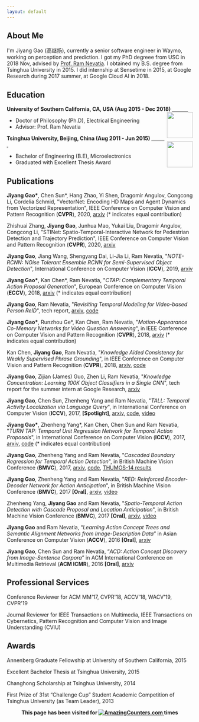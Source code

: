 ```yaml
---
layout: default
---
```

## About Me
I'm Jiyang Gao (高继扬), currently a senior software engineer in Waymo, working on perception and prediction. I got my PhD degreee from USC in 2018 Nov, advised by [Prof. Ram Nevatia](http://iris.usc.edu/people/nevatia/). I obtained my B.S. degree from Tsinghua University in 2015. I did internship at Sensetime in 2015, at Google Research during 2017 summer, at Google Cloud AI in 2018. 

## Education
<div align="left">
        <strong> University of Southern California, CA, USA (Aug 2015 - Dec 2018) </strong>
          <a href="https://www.usc.edu/" target="_blank" rel="external">
            <img border="0" src="usc_logo.jpg" align="right" width="70" height="70">
          </a> 
        <ul>
        <li>
          Doctor of Philosophy (Ph.D), Electrical Engineering</li>
        <li>
          Advisor: Prof. Ram Nevatia</li>
      </ul>      
      </div>

<div align="left">
        <strong> Tsinghua University, Beijing, China (Aug 2011 - Jun 2015) </strong>
          <a href="http://www.tsinghua.edu.cn/publish/newthuen/" target="_blank" rel="external">
            <img border="0" src="Tsinghua_Logo.png" align="right" width="70" height="70">
          </a> 
        <ul>
        <li>
          Bachelor of Engineering (B.E), Microelectronics</li>
        <li>
          Graduated with Excellent Thesis Award</li>
      </ul>      
      </div>
      
## Publications
**Jiyang Gao\***, Chen Sun\*, Hang Zhao, Yi Shen, Dragomir Angulov, Congcong Li, Cordelia Schmid, "VectorNet: Encoding HD Maps and Agent Dynamics from Vectorized Representation", IEEE Conference on Computer Vision and Pattern Recognition (**CVPR**), 2020, [arxiv](https://arxiv.org/pdf/2005.04259.pdf) (\* indicates equal contribution)

Zhishuai Zhang, **Jiyang Gao**, Junhua Mao, Yukai Liu, Dragomir Angulov, Congcong Li, "STINet: Spatio-Temporal-Interactive Network for Pedestrian Detection and Trajectory Prediction", IEEE Conference on Computer Vision and Pattern Recognition (**CVPR**), 2020, [arxiv](https://arxiv.org/pdf/2005.04255.pdf)

**Jiyang Gao**, Jiang Wang, Shengyang Dai, Li-Jia Li, Ram Nevatia, "_NOTE-RCNN: NOise Tolerant Ensemble RCNN for Semi-Supervised Object Detection_", International Conference on Computer Vision (**ICCV**), 2019, [arxiv](https://arxiv.org/pdf/1812.00124.pdf)

**Jiyang Gao\***, Kan Chen\*, Ram Nevatia, "_CTAP: Complementary Temporal Action Proposal Generation_", European Conference on Computer Vision (**ECCV**), 2018, [arxiv](https://arxiv.org/pdf/1807.04821.pdf) (\* indicates equal contribution)

**Jiyang Gao**, Ram Nevatia, "_Revisiting Temporal Modeling for Video-based Person ReID_", tech report, [arxiv](https://arxiv.org/pdf/1805.02104.pdf), [code](https://github.com/jiyanggao/Video-Person-ReID)

**Jiyang Gao\***, Runzhou Ge\*, Kan Chen, Ram Nevatia, "_Motion-Appearance Co-Memory Networks for Video Question Answering_", in IEEE Conference on Computer Vision and Pattern Recognition (**CVPR**), 2018, [arxiv](https://arxiv.org/pdf/1803.10906.pdf) (\* indicates equal contribution)

Kan Chen, **Jiyang Gao**, Ram Nevatia, "_Knowledge Aided Consistency for Weakly Supervised Phrase Grounding_", in IEEE Conference on Computer Vision and Pattern Recognition (**CVPR**), 2018, [arxiv](https://arxiv.org/pdf/1803.03879.pdf), [code](https://github.com/kanchen-usc/KAC-Net) 

**Jiyang Gao**, Zijian (James) Guo, Zhen Li, Ram Nevatia, "_Knowledge Concentration: Learning 100K Object Classifiers in a Single CNN_", tech report for the summer intern at Google Research, [arxiv](https://arxiv.org/abs/1711.07607)

**Jiyang Gao**, Chen Sun, Zhenheng Yang and Ram Nevatia, "_TALL: Temporal Activity Localization via Language Query_", in International Conference on Computer Vision (**ICCV**), 2017, **[Spotlight]**, [arxiv](https://arxiv.org/abs/1705.02101), [code](https://github.com/jiyanggao/TALL), [video](https://www.youtube.com/watch?v=ZDO064ccYS0)

**Jiyang Gao\***, Zhenheng Yang*, Kan Chen, Chen Sun and Ram Nevatia, "_TURN TAP: Temporal Unit Regression Network for Temporal Action Proposals_", in International Conference on Computer Vision (**ICCV**), 2017, [arxiv](https://arxiv.org/abs/1703.06189), [code](https://github.com/jiyanggao/TURN-TAP) (\* indicates equal contribution)

**Jiyang Gao**, Zhenheng Yang and Ram Nevatia, "_Cascaded Boundary Regression for Temporal Action Detection_", in British Machine Vision Conference (**BMVC**), 2017, [arxiv](https://arxiv.org/abs/1705.01180), [code](https://github.com/jiyanggao/CBR), [THUMOS-14 results](https://github.com/jiyanggao/CBR-results) 

**Jiyang Gao**, Zhenheng Yang and Ram Nevatia, "_RED: Reinforced Encoder-Decoder Network for Action Anticipation_", in British Machine Vision Conference (**BMVC**), 2017 **[Oral]**, [arxiv](https://arxiv.org/abs/1707.04818), [video](https://www.youtube.com/watch?v=wewtVcMzet0&t=6s)

Zhenheng Yang, **Jiyang Gao** and Ram Nevatia, "_Spatio-Temporal Action Detection with Cascade Proposal and Location Anticipation_", in British Machine Vision Conference (**BMVC**), 2017 **[Oral]**, [arxiv](https://arxiv.org/abs/1708.00042), [video](https://www.youtube.com/watch?v=oxPxY0aB4eI) 

**Jiyang Gao** and Ram Nevatia, “_Learning Action Concept Trees and Semantic Alignment Networks from Image-Description Data_” in Asian Conference on Computer Vision (**ACCV**), 2016 **[Oral]**, [arxiv](https://arxiv.org/abs/1609.02284)

**Jiyang Gao**, Chen Sun and Ram Nevatia, “_ACD: Action Concept Discovery from Image-Sentence Corpora_” in ACM International Conference on Multimedia Retrieval (**ACM ICMR**), 2016 **[Oral]**, [arxiv](https://arxiv.org/abs/1604.04784)

## Professional Services
Conference Reviewer for ACM MM'17, CVPR'18, ACCV'18, WACV'19, CVPR'19

Journal Reviewer for IEEE Transactions on Multimedia, IEEE Transactions on Cybernetics, Pattern Recognition and Computer Vision and Image Understanding (CVIU)

## Awards
Annenberg Graduate Fellowship at University of Southern California, 2015

Excellent Bachelor Thesis at Tsinghua University, 2015

Changhong Scholarship at Tsinghua University, 2014

First Prize of 31st “Challenge Cup” Student Academic Competition of Tsinghua University (as Team Leader), 2013


<div align="center">
        <strong>This page has been visited for
          <a href="http://www.amazingcounters.com" target="_blank" rel="external">
            <img border="0" src="http://cc.amazingcounters.com/counter.php?i=3221443&c=9664642" alt="AmazingCounters.com">
          </a> times</strong>
      </div>
      

